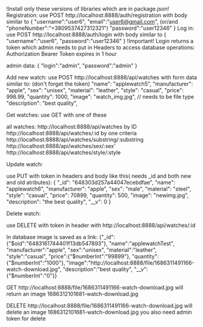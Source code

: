 !Install only these versions of libraries which are in package.json!
Registration:
use POST http://localhost:8888/auth/registration with body similar to
{
    "username":"user6",
    "email":"user6@gmail.com", (or/and "phoneNumber":"+3809537427312321")
    "password":"user12346"
}
Log in:
use POST http://localhost:8888/auth/login with body similar to
{
    "username":"user6",
    "password":"user12346"
}
!Important!
Login returns a token which admin needs to put in Headers to access database operations: 
Authorization      Bearer <token>
Token expires in 1 hour

admin data: 
{
"login":"admin",
"password":"admin"
}

Add new watch:
use POST http://localhost:8888/api/watches with form data similar to:
(don't forget the token)
    "name": "applewatch5",
    "manufacturer": "apple",
    "sex": "unisex",
    "material": "leather",
    "style": "casual",
    "price": 998.99,
    "quantity": 1000,
    "image": "watch_img.jpg", // needs to be file type
    "description": "best quality",

Get watches:
use GET with one of these

all watches:
http://localhost:8888/api/watches
by ID
http://localhost:8888/api/watches/:id
by one criteria
http://localhost:8888/api/watches/substring/:substring
http://localhost:8888/api/watches/sex/:sex'
http://localhost:8888/api/watches/style/:style

Update watch:

use PUT with token in headers and body like this( needs _id and both new and old atributes):
{
    "_id": "648303d257a44047ecebdfae",
    "name": "applewatch6",
    "manufacturer": "apple",
    "sex": "male",
    "material": "steel",
    "style": "casual",
    "price": 70899,
    "quantity": 500,
    "image": "newimg.jpg",
    "description": "the best quality",
    "__v": 0
}

Delete watch:

use DELETE with token in header with http://localhost:8888/api/watches/:id

In database image is saved as a link:
{"_id":{"$oid":"6483161744401f13db547893"},
"name":"applewatchTest",
"manufacturer":"apple",
"sex":"unisex",
"material":"leather",
"style":"casual",
"price":{"$numberInt":"99899"},
"quantity":{"$numberInt":"1000"},
"image":"http://localhost:8888/file/1686311491166-watch-download.jpg",
"description":"best quality",
"__v":{"$numberInt":"0"}}

GET http://localhost:8888/file/1686311491166-watch-download.jpg
will return an image 1686312101681-watch-download.jpg

DELETE http://localhost:8888/file/1686311491166-watch-download.jpg
will delete an image 1686312101681-watch-download.jpg
you also need admin token for delete
